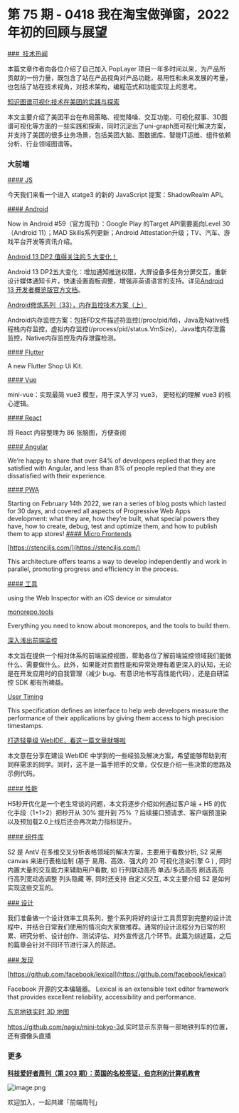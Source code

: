 # 第 75 期 - 0418 我在淘宝做弹窗，2022 年初的回顾与展望
[###  技术热闻](https://mp.weixin.qq.com/s/jvPSFsnqsipEoqvsBKd8qg)

本篇文章作者向各位介绍了自己加入 PopLayer 项目一年多时间以来，为产品所贡献的一份力量，既包含了站在产品视角对产品功能，易用性和未来发展的考量，也包括了站在技术视角，对技术架构，编程范式和功能实现上的思考。


[知识图谱可视化技术在美团的实践与探索](https://mp.weixin.qq.com/s/64XoQ0JIjjuaUtTaL3BzdA)

本文主要介绍了美团平台在布局策略、视觉降噪、交互功能、可视化叙事、3D图谱可视化等方面的一些实践和探索，同时沉淀出了uni-graph图可视化解决方案，并支持了美团的很多业务场景，包括美团大脑、图数据库、智能IT运维、组件依赖分析、行业领域图谱等。

### 大前端
[#### JS](https://mp.weixin.qq.com/s/wAI-L3we6uK0HvvPtOcIjg)

今天我们来看一个进入 statge3 的新的 JavaScript 提案：ShadowRealm API。

[#### Android](https://medium.com/androiddevelopers/now-in-android-59-f36300ae1e94)

Now in Android #59（官方周刊）：Google Play 的Target API需要面向Level 30（Android 11）；MAD Skills系列更新；Android Attestation升级；TV、汽车、游戏平台开发等资讯介绍。


[Android 13 DP2 值得关注的 5 大变化！](https://mp.weixin.qq.com/s/jEBtLuMLZ6UmydZTw8FcCQ)

Android 13 DP2五大变化：增加通知推送权限，大屏设备多任务分屏交互，重新设计媒体通知卡片，快速设置面板调整，增强非英语语言的支持。详见[Android 13 开发者概览版官方文档](https://developer.android.com/about/versions/13?hl=zh-cn)。


[Android修炼系列（33），内存监控技术方案（上）](https://juejin.cn/post/7080461351474167844)

Android内存监控方案：包括FD文件描述符监控(/proc/pid/fd)，Java及Native线程栈内存监控，虚拟内存监控(/process/pid/status.VmSize)，Java堆内存泄露监控，Native内存监控及内存泄露检测。

[#### Flutter](https://flutterawesome.com/marketia-a-new-flutter-shop-ui-kit/)

A new Flutter Shop Ui Kit.

[#### Vue](https://github.com/cuixiaorui/mini-vue)

mini-vue：实现最简 vue3 模型，用于深入学习 vue3， 更轻松的理解 vue3 的核心逻辑。

[#### React](https://juejin.cn/post/7085145274200358949)

将 React 内容整理为 86 张脑图，方便查阅

[#### Angular](https://blog.angular.io/developer-survey-2021-results-38e653cbb36b)

We’re happy to share that over 84% of developers replied that they are satisfied with Angular, and less than 8% of people replied that they are dissatisfied with their experience. 

[#### PWA](https://blogs.windows.com/msedgedev/2022/04/14/30-days-of-pwa-fall-in-love-with-progressive-web-apps/)

Starting on February 14th 2022, we ran a series of blog posts which lasted for 30 days, and covered all aspects of Progressive Web Apps development: what they are, how they’re built, what special powers they have, how to create, debug, test and optimize them, and how to publish them to app stores! [
](https://blogs.windows.com/msedgedev/2022/04/14/30-days-of-pwa-fall-in-love-with-progressive-web-apps/)
[#### Micro Frontends](https://ionicframework.com/blog/optimizing-micro-frontends-with-stencil/)


[https://stenciljs.com/](https://stenciljs.com/)

This architecture offers teams a way to develop independently and work in parallel, promoting progress and efficiency in the process.

[#### 工具](https://bendodson.com/weblog/2022/04/13/web-inspector-on-ios-devices-simulators)

using the Web Inspector with an iOS device or simulator


[monorepo.tools](https://monorepo.tools/)

Everything you need to know about monorepos, and the tools to build them.


[深入浅出前端监控](https://mp.weixin.qq.com/s/9L3ck2DGbSapWatte5i9Mw)

本文旨在提供一个相对体系的前端监控视图，帮助各位了解前端监控领域我们能做什么、需要做什么。此外，如果能对页面性能和异常处理有着更深入的认知，无论是在开发应用时的自我管理（减少 bug、有意识地书写高性能代码），还是自研监控 SDK 都有所裨益。


[User Timing](https://www.w3.org/TR/user-timing/)

This specification defines an interface to help web developers measure the performance of their applications by giving them access to high precision timestamps.


[打造轻量级 WebIDE，看这一篇文章就够啦](https://mp.weixin.qq.com/s/75RPsB6jjOLm-c8TSt_m-Q)

本文意在分享在建设 WebIDE 中学到的一些经验及解决方案，希望能够帮助到有同样需求的同学。同时，这不是一篇手把手的文章，仅仅是介绍一些决策的思路及示例代码。

[#### 性能](https://mp.weixin.qq.com/s/23ZFPK4CaCkinwpZ3SG9Rw)

 H5秒开优化是一个老生常谈的问题，本文将逐步介绍如何通过客户端 + H5 的优化手段（1+1>2）把秒开从 30% 提升到 75% ？后续接口预请求、客户端预渲染以及预加载2.0上线后还会再次助力指标提升。

[#### 组件库](https://mp.weixin.qq.com/s/N5e0yJIaWETjzE1yoqNlyg)

S2 是 AntV 在多维交叉分析表格领域的解决方案，主要用于看数分析, S2 采用 canvas 来进行表格绘制 (基于 易用、高效、强大的 2D 可视化渲染引擎 G ) , 同时内置大量的交互能力来辅助用户看数, 如 行列联动高亮 单选/多选高亮 刷选高亮 行高列宽动态调整 列头隐藏 等, 同时还支持 自定义交互, 本文主要介绍 S2 是如何实现这些交互的。

[### 设计](https://mp.weixin.qq.com/s/80D5f0bdcEMcxM9zUms60g)

我们准备做一个设计效率工具系列，整个系列将好的设计工具贯穿到完整的设计流程中，并结合日常我们使用的情况向大家做推荐。通常的设计流程分为日常的积累、研究分析、设计创作、测试评估、对外宣传这几个环节。此篇为综述篇，之后的篇章会针对不同环节进行深入的陈述。

[### 发现](https://lexical.dev/)


[https://github.com/facebook/lexical](https://github.com/facebook/lexical)

Facebook 开源的文本编辑器。
Lexical is an extensible text editor framework that provides excellent reliability, accessibility and performance.


[东京地铁实时 3D 地图](https://minitokyo3d.com/)

[https://github.com/nagix/mini-tokyo-3d
](https://github.com/nagix/mini-tokyo-3d)实时显示东京每一部地铁列车的位置，还有摄像头直播

### 更多
[**科技爱好者周刊（第 203 期）：英国的名校签证，伯克利的计算机教育**](http://www.ruanyifeng.com/blog/2022/04/weekly-issue-203.html)

![image.png](https://cdn.nlark.com/yuque/0/2020/png/85771/1605930034828-7fc81343-651f-4a15-8465-eebe5a23cf61.png#crop=0&crop=0&crop=1&crop=1&height=31&id=UcFmc&margin=%5Bobject%20Object%5D&name=image.png&originHeight=90&originWidth=2186&originalType=binary&ratio=1&rotation=0&showTitle=false&size=14325&status=done&style=none&title=&width=746)


欢迎加入，一起共建「前端周刊」

